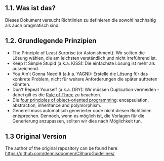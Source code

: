 ## 1.1. Was ist das?

Dieses Dokument versucht Richtlinien zu definieren die sowohl nachhaltig als auch pragmatisch sind. 

## 1.2. Grundlegende Prinzipien

- The Principle of Least Surprise (or Astonishment): Wir sollten die Lösung wählen, die am leichsten verständlich und nicht irreführend ist.
- Keep It Simple Stupid (a.k.a. KISS): Die einfachste Lösung ist mehr als ausreichend.
- You Ain't Gonna Need It (a.k.a. YAGNI): Erstelle die Lösung für das konkrete Problem, nicht für weitere Anforderungen die später auftreten könnten.
- Don't Repeat Yourself (a.k.a. DRY): Wir müssen Duplication vermeiden - dabei gilt es die [Rule of Three](http://lostechies.com/derickbailey/2012/10/31/abstraction-the-rule-of-three/) zu beachten.
- Die [four principles of object-oriented programming](https://github.com/TelerikAcademy/Object-Oriented-Programming/tree/master/Topics/04.%20OOP-Principles-Part-1): encapsulation, abstraction, inheritance and polymorphism.
- Generell muss automatisch generierter code nicht diesen Richtlinien entsprechen. Dennoch, wenn es möglich ist, die Vorlagen für die Generierung anzupassen, sollten wir dies nach Möglichkeit tun.

## 1.3 Original Version
The author of the original repository can be found here: https://github.com/dennisdoomen/CSharpGuidelines/
